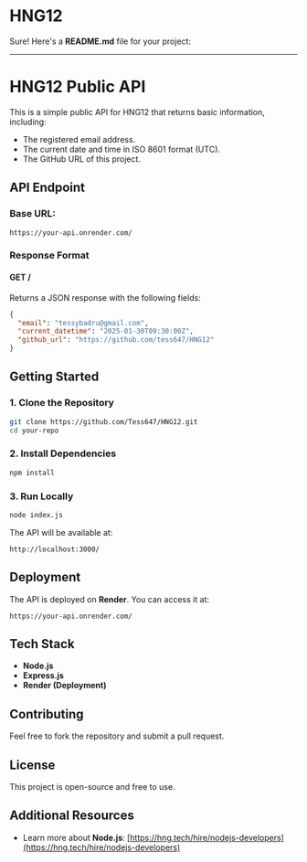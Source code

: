 # HNG12

Sure! Here's a **README.md** file for your project:

---

# **HNG12 Public API**

This is a simple public API for HNG12 that returns basic information, including:

- The registered email address.
- The current date and time in ISO 8601 format (UTC).
- The GitHub URL of this project.

## **API Endpoint**

### **Base URL:**

```
https://your-api.onrender.com/
```

### **Response Format**

#### **GET /**

Returns a JSON response with the following fields:

```json
{
  "email": "tessybadru@gmail.com",
  "current_datetime": "2025-01-30T09:30:00Z",
  "github_url": "https://github.com/tess647/HNG12"
}
```

## **Getting Started**

### **1. Clone the Repository**

```sh
git clone https://github.com/Tess647/HNG12.git
cd your-repo
```

### **2. Install Dependencies**

```sh
npm install
```

### **3. Run Locally**

```sh
node index.js
```

The API will be available at:

```
http://localhost:3000/
```

## **Deployment**

The API is deployed on **Render**. You can access it at:

```
https://your-api.onrender.com/
```

## **Tech Stack**

- **Node.js**
- **Express.js**
- **Render (Deployment)**

## **Contributing**

Feel free to fork the repository and submit a pull request.

## **License**

This project is open-source and free to use.

## **Additional Resources**

- Learn more about **Node.js**: [https://hng.tech/hire/nodejs-developers](https://hng.tech/hire/nodejs-developers)
